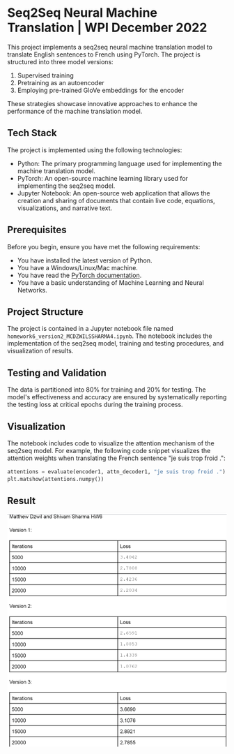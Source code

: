 # Seq2Seq Neural Machine Translation | WPI December 2022

This project implements a seq2seq neural machine translation model to translate English sentences to French using PyTorch. The project is structured into three model versions:

1. Supervised training
2. Pretraining as an autoencoder
3. Employing pre-trained GloVe embeddings for the encoder

These strategies showcase innovative approaches to enhance the performance of the machine translation model.

## Tech Stack

The project is implemented using the following technologies:

- Python: The primary programming language used for implementing the machine translation model.
- PyTorch: An open-source machine learning library used for implementing the seq2seq model.
- Jupyter Notebook: An open-source web application that allows the creation and sharing of documents that contain live code, equations, visualizations, and narrative text.

## Prerequisites

Before you begin, ensure you have met the following requirements:

- You have installed the latest version of Python.
- You have a Windows/Linux/Mac machine.
- You have read the [PyTorch documentation](https://pytorch.org/docs/stable/index.html).
- You have a basic understanding of Machine Learning and Neural Networks.

## Project Structure

The project is contained in a Jupyter notebook file named `homework6_version2_MCDZWILSSHARMA4.ipynb`. The notebook includes the implementation of the seq2seq model, training and testing procedures, and visualization of results.

## Testing and Validation

The data is partitioned into 80% for training and 20% for testing. The model's effectiveness and accuracy are ensured by systematically reporting the testing loss at critical epochs during the training process.

## Visualization

The notebook includes code to visualize the attention mechanism of the seq2seq model. For example, the following code snippet visualizes the attention weights when translating the French sentence "je suis trop froid .":

```python
attentions = evaluate(encoder1, attn_decoder1, "je suis trop froid .")
plt.matshow(attentions.numpy())
```
## Result

![Result](./Result.png)
